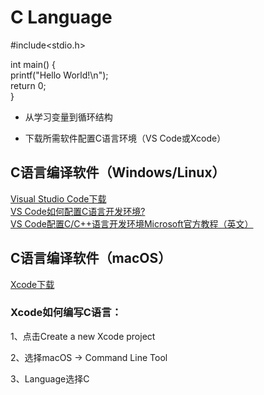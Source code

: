 # C Language
#include<stdio.h>  

int main() {  
     printf("Hello World!\n");  
     return 0;  
}

* 从学习变量到循环结构  

* 下载所需软件配置C语言环境（VS Code或Xcode）

## C语言编译软件（Windows/Linux）
[Visual Studio Code下载](https://code.visualstudio.com/)  
[VS Code如何配置C语言开发环境?](https://www.jianshu.com/p/0fea49f46a53)  
[VS Code配置C/C++语言开发环境Microsoft官方教程（英文）](https://code.visualstudio.com/docs/cpp/config-mingw)

## C语言编译软件（macOS）
[Xcode下载](https://apps.apple.com/cn/app/xcode/id497799835?mt=12)
### Xcode如何编写C语言：
1、点击Create a new Xcode project  

2、选择macOS -> Command Line Tool  

3、Language选择C
